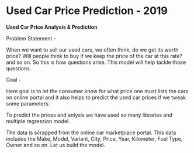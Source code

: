 # Used Car Price Prediction - 2019

<b>Used Car Price Analysis & Prediction</b>

Problem Statement - 

When we want to sell our used cars, we often think, do we get its worth price? Will people think to buy if we keep the price of the car at this rate? and so on. So this is how questions arise. This model will help tackle those questions.         

Goal - 

Here goal is to let the consumer know for what price one must lists the cars on online portal and it also helps to predict the used car prices if we tweak some parameters.

To predict the prices and anlysis we have used so many libraries and multiple regression model.


The data is scrapped from the online car marketplace portal. This data includes the Make, Model, Variant, City, Price, Year, Kilometer, Fuel Type, Owner and so on. Let us build the model. 
